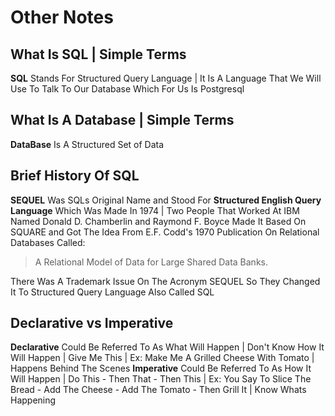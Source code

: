 # Other Notes

## What Is SQL | Simple Terms  

**SQL** Stands For Structured Query Language | It Is A Language That We Will Use To Talk To Our Database Which For Us Is Postgresql  

## What Is A Database | Simple Terms

**DataBase** Is A Structured Set of Data  

## Brief History Of SQL  

**SEQUEL** Was SQLs Original Name and Stood For **Structured English Query Language** Which Was Made In 1974 | Two People That Worked At IBM Named Donald D. Chamberlin and Raymond F. Boyce Made It Based On SQUARE and Got The Idea From E.F. Codd's 1970 Publication On Relational Databases Called:
>A Relational Model of Data for Large Shared Data Banks.  

There Was A Trademark Issue On The Acronym SEQUEL So They Changed It To Structured Query Language Also Called SQL

## Declarative vs Imperative

**Declarative** Could Be Referred To As What Will Happen | Don't Know How It Will Happen | Give Me This | Ex: Make Me A Grilled Cheese With Tomato | Happens Behind The Scenes
**Imperative** Could Be Referred To As How It Will Happen | Do This - Then That - Then This | Ex: You Say To Slice The Bread - Add The Cheese - Add The Tomato - Then Grill It | Know Whats Happening  
